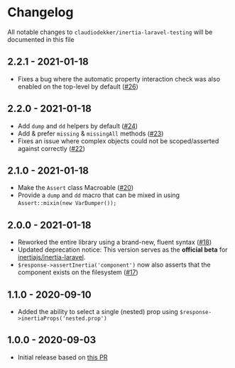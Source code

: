 # Changelog

All notable changes to `claudiodekker/inertia-laravel-testing` will be documented in this file

## 2.2.1 - 2021-01-18
- Fixes a bug where the automatic property interaction check was also enabled on the top-level by default ([#26](https://github.com/claudiodekker/inertia-laravel-testing/pull/26))

## 2.2.0 - 2021-01-18
- Add `dump` and `dd` helpers by default ([#24](https://github.com/claudiodekker/inertia-laravel-testing/pull/24))
- Add & prefer `missing` & `missingAll` methods ([#23](https://github.com/claudiodekker/inertia-laravel-testing/pull/23))
- Fixes an issue where complex objects could not be scoped/asserted against correctly ([#22](https://github.com/claudiodekker/inertia-laravel-testing/pull/22))

## 2.1.0 - 2021-01-18
- Make the `Assert` class Macroable ([#20](https://github.com/claudiodekker/inertia-laravel-testing/pull/20))
- Provide a `dump` and `dd` macro that can be mixed in using `Assert::mixin(new VarDumper());`

## 2.0.0 - 2021-01-18
- Reworked the entire library using a brand-new, fluent syntax ([#18](https://github.com/claudiodekker/inertia-laravel-testing/pull/18))
- Updated deprecation notice: This version serves as the **official beta** for [inertiajs/inertia-laravel](https://github.com/inertiajs/inertia-laravel).
- `$response->assertInertia('component')` now also asserts that the component exists on the filesystem ([#17](https://github.com/claudiodekker/inertia-laravel-testing/pull/17))

## 1.1.0 - 2020-09-10
- Added the ability to select a single (nested) prop using `$response->inertiaProps('nested.prop')`

## 1.0.0 - 2020-09-03
- Initial release based on [this PR](https://github.com/inertiajs/inertia-laravel/pull/124)
